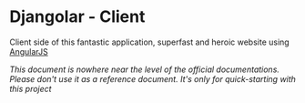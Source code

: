 # Djangolar - Client
Client side of this fantastic application, superfast and heroic website using [AngularJS](https://angularjs.org/)

*This document is nowhere near the level of the official documentations. Please don't use it as a reference document. It's only for quick-starting with this project*
